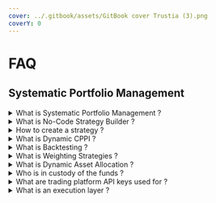 ```yaml
---
cover: ../.gitbook/assets/GitBook cover Trustia (3).png
coverY: 0
---
```


# FAQ

## Systematic Portfolio Management

<details>

<summary>What is Systematic Portfolio Management ?</summary>

Inspired by the methodology akin to BlackRock's Systematic Investing, our solution marries the trinity of technology, robust data analysis, and human financial acumen. We're not just reacting to market evolution; we're leading it with a tailored approach to investment that sifts through uncertainty to find potential and performance.

Systematic investment strategies are among the most effective as they eliminate human bias in investment decision-making, enable the harnessing of vast datasets for investment insights, and utilize sophisticated analytical techniques to transform these data into useful investment information. True skill lies in constructing a balanced portfolio that optimizes the return on investment for a given level of risk.

At the heart of Modern Portfolio Theory is the concept of the 'efficient frontier', a line that represents the most efficient portfolios in terms of risk relative to return. At Trustia, our adjustable quantitative algorithms are designed to navigate and identify your ideal position on this frontier.

**What Sets Systematic Portfolio Management Apart ?**

✔️ Bias-Free Decision Making: By employing algorithms and models, we minimize human error and emotional influence, paving the way for more rational and consistent investment decisions.

✔️ Data-Driven Insights: Our strategies are fueled by extensive datasets, which are processed to extract meaningful investment opportunities through sophisticated analytics.

✔️ Disciplined Construction: Expect a well-calibrated portfolio where balance is key—optimized for return, mindful of risk, and considerate of correlation and cost.

[🔗 Learn more about Systematic Portfolio Management](../systematic-investing/rebalancing-index-ai.md)

</details>

<details>

<summary>What is No-Code Strategy Builder ?</summary>

Trustia offers you a codeless strategy generator to simplify and expedite the process of creating your investment strategies. We understand that time and efficiency are key elements in the finance industry, which is why we have developed an innovative solution to help optimize your operations.

Our codeless strategy generator allows you to design customized investment strategies without requiring programming skills. You can easily define your goals, criteria, and preferences, and our tool will automatically generate the underlying code.\
With our codeless approach, you can quickly and efficiently create investment strategies tailored to your specific needs.

Furthermore, our codeless strategy generator offers you complete flexibility. You can adjust and optimize your strategies in real-time, taking into account market conditions and changes in your portfolio. This agility enables you to remain responsive and make informed decisions to maximize your returns.

[🔗 Learn more about No-Code Strategy Builder](../systematic-investing/rebalancing-index-ai-1.md#tailored-your-systematic-portfolio-management)

</details>

<details>

<summary>How to create a strategy ?</summary>

With Trustia, create a fully personalized weighting strategy, specifically tailored to your investment objectives, risk tolerance, and market outlook. Our no-code generator allows you to design investment strategies that precisely match your needs. Whether you aim for long-term growth, stability, or innovation in specific sectors, Trustia provides the tools to achieve it.

Designed to simplify and accelerate the process of creating your investment strategies, our tool paves the way for more intuitive and personalized asset management.

[🔗 Learn more about creating a strategy](../configuration/)

</details>

<details>

<summary>What is Dynamic CPPI ?</summary>

In the world of investments, balancing growth potential with capital security is a constant challenge. Trustia meets this challenge with its Dynamic CPPI, an innovative solution designed to optimize your exposure to risky assets while safeguarding your capital against downside risks.

Our Dynamic CPPI offers a unique approach to maintain exposure to the potential upside of risky assets while ensuring protection against downside risks. This method is essential for investors looking to benefit from market growth while protecting their investment.

To guarantee the invested capital, a position in stablecoin dollars is maintained. This strategy provides an additional layer of security, protecting you from unpredictable market fluctuations.

In addition to stablecoins, the Dynamic CPPI includes a carefully selected basket of assets to drive your portfolio's performance. This combination allows for a balanced approach, capturing the growth potential of assets while minimizing risks.

[🔗 Learn more about CPPI](../systematic-investing/capital-protection.md)

</details>

<details>

<summary>What is Backtesting ?</summary>

Backtesting stands as a cornerstone analytical process, empowering investors to evaluate the efficacy of investment strategies by simulating them on historical data. This sophisticated technique is not just about conjecture but about informed predictions, allowing asset managers to see through the lens of time how a strategy could have unfolded.

Our backtesting engine delves into the complex algorithms that power investment strategies, rigorously analyzing potential outcomes. It's about detailed, quantified foresight - calculating the possible returns and delineating the risks involved. We place empirical evidence at the forefront, ensuring that asset managers can quantify the profitability and gauge the associated risks with precision.

[🔗 Learn more about Backtesting](../risk-management/backtesting-strategies/)

</details>

<details>

<summary>What is Weighting Strategies ?</summary>

In the context of Systematic Portfolio Management, weighting strategies are crucial for aligning portfolio construction with the principles of Modern Portfolio Theory. This theory, which is based on diversification and optimizing the return/risk ratio, is at the core of our advanced statistical algorithms. These algorithms enable the development of a customized weighting strategy, perfectly tailored to your investment objectives.

Choose from a range of weighting strategies including : Market Capitalization, Maximum Sharpe Ratio, Minimum Volatility, Maximum Decorrelation and more. This flexibility allows for a diversified and optimized portfolio, adapting to your risk appetite and investment horizon.

[🔗 Learn more about weighting strategies](../systematic-investing/strategies/)

</details>

<details>

<summary>What is Dynamic Asset Allocation ?</summary>

Over time, asset allocations can change as market performance alters the values of the assets. Rebalancing involves periodically buying or selling the assets in a portfolio to regain and maintain that original, desired level of asset allocation. Those levels are intended to match an investor's tolerance for risk and desire for reward.

Our product doesn't just set and forget; it continuously analyzes market conditions to adjust your portfolio's asset allocation. This helps maintain a predefined level of risk or target a specific performance benchmark, adapting to market shifts and trends. Consider a market downturn where certain sectors are hit hard. Our dynamic asset allocation tool would adjust the weights of these underperforming assets to protect your portfolio.

[🔗 Learn more about Dynamic Asset Allocation](../systematic-investing/rebalancing-index-ai-1.md#dynamic-asset-allocation)

</details>

<details>

<summary>Who is in custody of the funds ?</summary>

The funds remain on your trading platform, Trustia only serves as a trade execution and portfolio management layer. The trustia platform does not have custody of the funds and cannot transfer funds.

Trustia simply connects your trading platform via API and takes care of executing orders. This integration allows for smooth and efficient management of your portfolio, while allowing you to maintain control of your capital.

</details>

<details>

<summary>What are trading platform API keys used for ?</summary>

APIs allow the user to connect their trading platform and execute programmed actions via a third-party platform such as Trustia. Thanks to APIs, Trustia can automate your investment strategies via third-party services to execute transactions and manage their portfolio.

Each exchange has unique APIs that allow users to manage their account through the Trustia app. The most common features of exchange APIs include placing orders, collecting account data, and accessing market data.

🔗 [Tutorial for connecting your Trading Platforms](../systematic-investing/configuration/trading-platforms/)

</details>

<details>

<summary>What is an execution layer ?</summary>

Our platform serves as a robust execution and portfolio management layer. Simply connect your trading platform via API, and Trustia takes care of executing the orders. This integration allows for a smooth and efficient management of your portfolio, letting you focus on strategy rather than the intricacies of order execution.

Trustia's interface eliminates the complexity of manually managing orders. Our system handles everything from precise order execution to secure wallet management, allowing you to focus on developing your investment strategies. This innovative tool allows you to develop a fully personalized weighting strategy that is specifically tailored to your investment objectives, risk tolerance, and market outlook.

</details>

